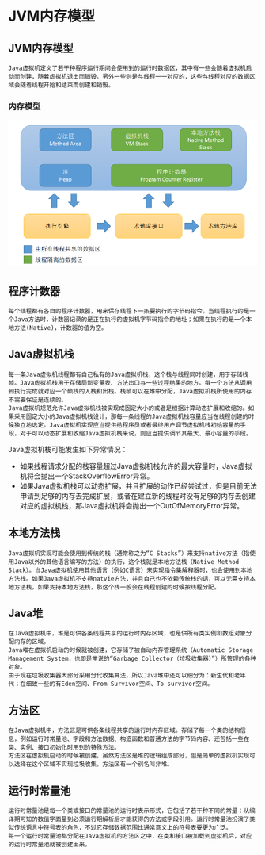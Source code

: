 <!--
title: JVM内存模型
keywords: JVM内存模型,内存模型,JVM
date: 2019-05-04 21:30:35
-->
# JVM内存模型

## JVM内存模型
    Java虚拟机定义了若干种程序运行期间会使用到的运行时数据区，其中有一些会随着虚拟机启动而创建，随着虚拟机退出而销毁。另外一些则是与线程一一对应的，这些与线程对应的数据区域会随着线程开始和结束而创建和销毁。

### 内存模型
 ![内存模型](JvmMemoryModal/pic1.png  "内存模型")
 
## 程序计数器
    每个线程都有各自的程序计数器，用来保存线程下一条要执行的字节码指令。当线程执行的是一个Java方法时，计数器记录的是正在执行的虚拟机字节码指令的地址；如果在执行的是一个本地方法(Native)，计数器的值为空。

## Java虚拟机栈
    每一条Java虚拟机线程都有自己私有的Java虚拟机栈，这个栈与线程同时创建，用于存储栈帧。Java虚拟机栈用于存储局部变量表、方法出口与一些过程结果的地方。每一个方法从调用到执行完成就对应一个帧栈的入栈和出栈。栈帧可以在堆中分配，Java虚拟机栈所使用的内存不需要保证是连续的。 
    Java虚拟机规范允许Java虚拟机栈被实现成固定大小的或者是根据计算动态扩展和收缩的。如果采用固定大小的Java虚拟机栈设计，那每一条线程的Java虚拟机栈容量应当在线程创建的时候独立地选定。Java虚拟机实现应当提供给程序员或者最终用户调节虚拟机栈初始容量的手段，对于可以动态扩展和收缩Java虚拟机栈来说，则应当提供调节其最大、最小容量的手段。 
    
Java虚拟机栈可能发生如下异常情况： 
- 如果线程请求分配的栈容量超过Java虚拟机栈允许的最大容量时，Java虚拟机将会抛出一个StackOverflowError异常。 
- 如果Java虚拟机栈可以动态扩展，并且扩展的动作已经尝试过，但是目前无法申请到足够的内存去完成扩展，或者在建立新的线程时没有足够的内存去创建对应的虚拟机栈，那Java虚拟机将会抛出一个OutOfMemoryError异常。 

## 本地方法栈
    Java虚拟机实现可能会使用到传统的栈（通常称之为“C Stacks”）来支持native方法（指使用Java以外的其他语言编写的方法）的执行，这个栈就是本地方法栈（Native Method Stack）。当Java虚拟机使用其他语言（例如C语言）来实现指令集解释器时，也会使用到本地方法栈。如果Java虚拟机不支持natvie方法，并且自己也不依赖传统栈的话，可以无需支持本地方法栈，如果支持本地方法栈，那这个栈一般会在线程创建的时候按线程分配。
## Java堆
    在Java虚拟机中，堆是可供各条线程共享的运行时内存区域，也是供所有类实例和数组对象分配内存的区域。 
    Java堆在虚拟机启动的时候就被创建，它存储了被自动内存管理系统（Automatic Storage Management System，也即是常说的“Garbage Collector（垃圾收集器）”）所管理的各种对象。
    由于现在垃圾收集器大部分采用分代收集算法，所以Java堆中还可以细分为：新生代和老年代；在细致一些的有Eden空间、From Survivor空间、To survivor空间。

## 方法区
	在Java虚拟机中，方法区是可供各条线程共享的运行时内存区域。存储了每一个类的结构信息，例如运行时常量池、字段和方法数据、构造函数和普通方法的字节码内容、还包括一些在类、实例、接口初始化时用到的特殊方法。 
    方法区在虚拟机启动的时候被创建，虽然方法区是堆的逻辑组成部分，但是简单的虚拟机实现可以选择在这个区域不实现垃圾收集。方法区有一个别名叫非堆。

## 运行时常量池
    运行时常量池是每一个类或接口的常量池的运行时表示形式，它包括了若干种不同的常量：从编译期可知的数值字面量到必须运行期解析后才能获得的方法或字段引用。运行时常量池扮演了类似传统语言中符号表的角色，不过它存储数据范围比通常意义上的符号表要更为广泛。 
    每一个运行时常量池都分配在Java虚拟机的方法区之中，在类和接口被加载到虚拟机后，对应的运行时常量池就被创建出来。

   
    
    
    
    